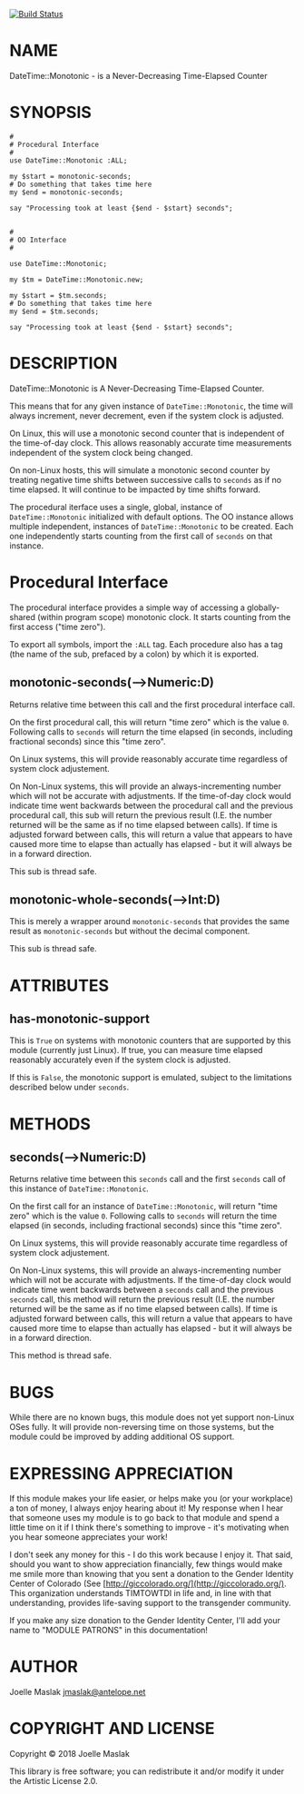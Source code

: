 [![Build Status](https://travis-ci.org/jmaslak/Perl6-DateTime-Monotonic.svg?branch=master)](https://travis-ci.org/jmaslak/Perl6-DateTime-Monotonic)

NAME
====

DateTime::Monotonic - is a Never-Decreasing Time-Elapsed Counter

SYNOPSIS
========

    #
    # Procedural Interface
    #
    use DateTime::Monotonic :ALL;

    my $start = monotonic-seconds;
    # Do something that takes time here
    my $end = monotonic-seconds;

    say "Processing took at least {$end - $start} seconds";


    #
    # OO Interface
    #

    use DateTime::Monotonic;

    my $tm = DateTime::Monotonic.new;

    my $start = $tm.seconds;
    # Do something that takes time here
    my $end = $tm.seconds;

    say "Processing took at least {$end - $start} seconds";

DESCRIPTION
===========

DateTime::Monotonic is A Never-Decreasing Time-Elapsed Counter.

This means that for any given instance of `DateTime::Monotonic`, the time will always increment, never decrement, even if the system clock is adjusted.

On Linux, this will use a monotonic second counter that is independent of the time-of-day clock. This allows reasonably accurate time measurements independent of the system clock being changed.

On non-Linux hosts, this will simulate a monotonic second counter by treating negative time shifts between successive calls to `seconds` as if no time elapsed. It will continue to be impacted by time shifts forward.

The procedural iterface uses a single, global, instance of `DateTime::Monotonic` initialized with default options. The OO instance allows multiple independent, instances of `DateTime::Monotonic` to be created. Each one independently starts counting from the first call of `seconds` on that instance.

Procedural Interface
====================

The procedural interface provides a simple way of accessing a globally-shared (within program scope) monotonic clock. It starts counting from the first access ("time zero").

To export all symbols, import the `:ALL` tag. Each procedure also has a tag (the name of the sub, prefaced by a colon) by which it is exported.

monotonic-seconds(-->Numeric:D)
-------------------------------

Returns relative time between this call and the first procedural interface call.

On the first procedural call, this will return "time zero" which is the value `0`. Following calls to `seconds` will return the time elapsed (in seconds, including fractional seconds) since this "time zero".

On Linux systems, this will provide reasonably accurate time regardless of system clock adjustement.

On Non-Linux systems, this will provide an always-incrementing number which will not be accurate with adjustments. If the time-of-day clock would indicate time went backwards between the procedural call and the previous procedural call, this sub will return the previous result (I.E. the number returned will be the same as if no time elapsed between calls). If time is adjusted forward between calls, this will return a value that appears to have caused more time to elapse than actually has elapsed - but it will always be in a forward direction.

This sub is thread safe.

monotonic-whole-seconds(-->Int:D)
---------------------------------

This is merely a wrapper around `monotonic-seconds` that provides the same result as `monotonic-seconds` but without the decimal component.

This sub is thread safe.

ATTRIBUTES
==========

has-monotonic-support
---------------------

This is `True` on systems with monotonic counters that are supported by this module (currently just Linux). If true, you can measure time elapsed reasonably accurately even if the system clock is adjusted.

If this is `False`, the monotonic support is emulated, subject to the limitations described below under `seconds`.

METHODS
=======

seconds(-->Numeric:D)
---------------------

Returns relative time between this `seconds` call and the first `seconds` call of this instance of `DateTime::Monotonic`.

On the first call for an instance of `DateTime::Monotonic`, will return "time zero" which is the value `0`. Following calls to `seconds` will return the time elapsed (in seconds, including fractional seconds) since this "time zero".

On Linux systems, this will provide reasonably accurate time regardless of system clock adjustement.

On Non-Linux systems, this will provide an always-incrementing number which will not be accurate with adjustments. If the time-of-day clock would indicate time went backwards between a `seconds` call and the previous `seconds` call, this method will return the previous result (I.E. the number returned will be the same as if no time elapsed between calls). If time is adjusted forward between calls, this will return a value that appears to have caused more time to elapse than actually has elapsed - but it will always be in a forward direction.

This method is thread safe.

BUGS
====

While there are no known bugs, this module does not yet support non-Linux OSes fully. It will provide non-reversing time on those systems, but the module could be improved by adding additional OS support.

EXPRESSING APPRECIATION
=======================

If this module makes your life easier, or helps make you (or your workplace) a ton of money, I always enjoy hearing about it! My response when I hear that someone uses my module is to go back to that module and spend a little time on it if I think there's something to improve - it's motivating when you hear someone appreciates your work!

I don't seek any money for this - I do this work because I enjoy it. That said, should you want to show appreciation financially, few things would make me smile more than knowing that you sent a donation to the Gender Identity Center of Colorado (See [http://giccolorado.org/](http://giccolorado.org/). This organization understands TIMTOWTDI in life and, in line with that understanding, provides life-saving support to the transgender community.

If you make any size donation to the Gender Identity Center, I'll add your name to "MODULE PATRONS" in this documentation!

AUTHOR
======

Joelle Maslak <jmaslak@antelope.net>

COPYRIGHT AND LICENSE
=====================

Copyright © 2018 Joelle Maslak

This library is free software; you can redistribute it and/or modify it under the Artistic License 2.0.


